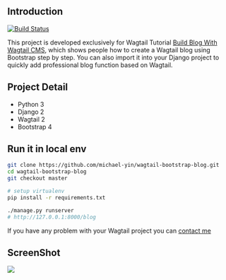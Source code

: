 ## Introduction

[![Build Status](https://travis-ci.org/michael-yin/wagtail-bootstrap-blog.svg?branch=master)](https://travis-ci.org/michael-yin/wagtail-bootstrap-blog)

This project is developed exclusively for Wagtail Tutorial [Build Blog With Wagtail CMS](https://blog.michaelyin.info/wagtail-tutorials/?utm_source=github&utm_medium=website&utm_campaign=wagtail_tuto), which shows people how to create a Wagtail blog using Bootstrap step by step. You can also import it into your Django project to quickly add professional blog function based on Wagtail.

## Project Detail

* Python 3
* Django 2
* Wagtail 2
* Bootstrap 4

## Run it in local env

```bash
git clone https://github.com/michael-yin/wagtail-bootstrap-blog.git
cd wagtail-bootstrap-blog
git checkout master

# setup virtualenv
pip install -r requirements.txt

./manage.py runserver
# http://127.0.0.1:8000/blog
```

If you have any problem with your Wagtail project you can [contact me](https://blog.michaelyin.info/about/#contact)

## ScreenShot

![](https://blog.michaelyin.info/upload/images/wagtail-demo-live-screenshot-bootstrap4.original.jpg)

